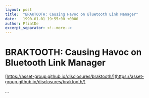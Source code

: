 ```yaml
---
layout: post
title:  "BRAKTOOTH: Causing Havoc on Bluetooth Link Manager"
date:   1990-01-01 19:55:00 +0000
author: PfiatDe
excerpt_separator: <!--more-->
---
```


# BRAKTOOTH: Causing Havoc on Bluetooth Link Manager

[https://asset-group.github.io/disclosures/braktooth/](https://asset-group.github.io/disclosures/braktooth/)

...
<!--more-->
